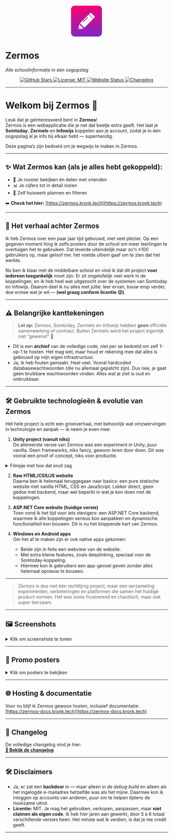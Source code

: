 <!-- Project header -->
<p align="center">
  <img src="https://github.com/MattterSteege/Zermos-Archive/raw/refs/heads/Zermos-Native-Android/app/src/main/res/mipmap-xxxhdpi/ic_launcher.png" alt="Zermos icon" width="96" height="96" />
  <br/>
  <h1>Zermos</h1>
  <i>Alle schoolinformatie in één oogopslag</i>
</p>

<!-- Badges -->
<p align="center">
  <a href="https://github.com/MattterSteege/Zermos-Archive">
    <img src="https://img.shields.io/github/stars/MattterSteege/Zermos-Archive?style=for-the-badge" alt="GitHub Stars" />
  </a>
  <a href="https://github.com/MattterSteege/Zermos-Archive/blob/main/LICENSE">
    <img src="https://img.shields.io/github/license/MattterSteege/Zermos-Archive?style=for-the-badge" alt="License: MIT" />
  </a>
  <a href="https://zermos.kronk.tech">
    <img src="https://img.shields.io/website?url=https%3A%2F%2Fzermos.kronk.tech&style=for-the-badge" alt="Website Status" />
  </a>
  <a href="https://github.com/MattterSteege/Zermos-Archive/blob/Docs/WhatsNew.md">
    <img src="https://img.shields.io/badge/Changelog-View-blue?style=for-the-badge" alt="Changelog" />
  </a>
</p>

---

# Welkom bij Zermos 🎉

Leuk dat je geïnteresseerd bent in **Zermos**!  
Zermos is een webapplicatie die je net dat beetje extra geeft. Het laat je **Somtoday**, **Zermelo** en **Infowijs** koppelen aan je account, zodat je in één oogopslag al je info bij elkaar hebt — superhandig.  

Deze pagina’s zijn bedoeld om je wegwijs te maken in Zermos.

---

## ✨ Wat Zermos kan (als je alles hebt gekoppeld):

- 📅 Je rooster bekijken én delen met vrienden  
- 📊 Je cijfers tot in detail inzien  
- 📝 Zelf huiswerk plannen en filteren  

➡️ **Check het hier:** [https://zermos.kronk.tech](https://zermos.kronk.tech)

---

## 📖 Het verhaal achter Zermos

Ik heb Zermos over een paar jaar tijd gebouwd, met veel plezier. Op een gegeven moment hing ik zelfs posters door de school om meer leerlingen te overtuigen het te gebruiken. Dat leverde uiteindelijk maar zo’n ±100 gebruikers op, maar geloof me: het voelde ultiem gaaf om te zien dat het werkte.

Nu ben ik klaar met de middelbare school en vind ik dat dit project **voor iedereen toegankelijk** moet zijn. Er zit ongelofelijk veel werk in de koppelingen, en ik heb heel wat uitgezocht over de systemen van Somtoday en Infowijs. Daarom deel ik nu alles met jullie: leer ervan, bouw erop verder, doe ermee wat je wil — **(wel graag conform licentie 😉)**.

---

## ⚠️ Belangrijke kanttekeningen

> **Let op:** Zermos, Somtoday, Zermelo en Infowijs hebben **geen** officiële samenwerking of contract. Buiten Zermelo werd het project eigenlijk niet “gewenst” 😬.

- Dit is een **archief** van de volledige code, niet per se bedoeld om zelf 1-op-1 te hosten. Het mag wel, maar houd er rekening mee dat alles is gebouwd op mijn eigen infrastructuur.  
- Ja, ik heb fouten gemaakt. Heel veel. Vooral hardcoded databasewachtwoorden (die nu allemaal gepatcht zijn). Dus nee, je gaat geen bruikbare wachtwoorden vinden. Alles wat je ziet is oud en onbruikbaar.  

---

## 🛠️ Gebruikte technologieën & evolutie van Zermos

Het hele project is echt een groeiverhaal, met behoorlijk wat omzwervingen in technologie en aanpak — ik neem je even mee:

1. **Unity project (vanuit niks)**  
   De allereerste versie van Zermos was een experiment in Unity, puur vanilla. Geen frameworks, niks fancy, gewoon leren door doen. Dit was vooral een proof of concept, niks voor productie.

<details>
<summary>Filmpje met hoe dat eruit zag</summary>

https://github.com/user-attachments/assets/e9f8bda6-aa8e-48d2-94f5-2d00616127bd

</details>

2. **Raw HTML/CSS/JS website**  
   Daarna ben ik helemaal teruggegaan naar basics: een pure statische website met vanilla HTML, CSS en JavaScript. Lekker direct, geen gedoe met backend, maar wel beperkt in wat je kon doen met de koppelingen.

3. **ASP.NET Core website (huidige versie)**  
   Toen vond ik het tijd voor iets stevigers: een ASP.NET Core backend, waarmee ik alle koppelingen serieus kon aanpakken en dynamische functionaliteit kon bouwen. Dit is nu het kloppende hart van Zermos.

4. **Windows en Android apps**  
   Om het af te maken zijn er ook native apps gekomen:  
   - Beide zijn in feite een webview van de website.  
   - Met extra kleine features, zoals deeplinking, speciaal voor de Somtoday-koppeling.  
   - Hiermee kon ik gebruikers een app-gevoel geven zonder alles helemaal opnieuw te bouwen.

---

> Zermos is dus niet één rechtlijnig project, maar een verzameling experimenten, verbeteringen en platformen die samen het huidige product vormen. Het was soms frustrerend en chaotisch, maar ook super leerzaam.

---


## 🖼️ Screenshots

<details>
<summary>Klik om screenshots te tonen</summary>

![Screenshot 1](https://github.com/user-attachments/assets/6f042921-c219-4b68-86d4-87fb9312e287)  
![Screenshot 2](https://github.com/user-attachments/assets/79ea16e3-76e0-44f2-ae09-ac769987c358)  
![Screenshot 3](https://github.com/user-attachments/assets/086069fb-1a62-4717-9e1f-cae126befb9b)  
![Screenshot 4](https://github.com/user-attachments/assets/042220c7-9ba3-41d3-9e6f-f1e55f1b3a02)  
![Screenshot 5](https://github.com/user-attachments/assets/912c0fec-c5fd-4728-917d-446e191d3f24)  

> Niet alle screenshots zijn beschikbaar — ik heb geen toegang meer tot Somtoday, dus de cijferpagina’s ontbreken.
</details>

---

## 🎨 Promo posters

<details>
<summary>Klik om posters te bekijken</summary>

![Poster 1](https://github.com/user-attachments/assets/1bb18476-3cb8-45df-bb94-01783969f7b3)  
![Poster 2](https://github.com/user-attachments/assets/6bedbe35-76ba-42d4-9b45-dc103a31a0bd)

</details>

---

## 🌐 Hosting & documentatie

Voor nu blijf ik Zermos gewoon hosten, inclusief documentatie:  
[https://zermos-docs.kronk.tech](https://zermos-docs.kronk.tech)

---

## 📜 Changelog

De volledige changelog vind je hier:  
[**📄 Bekijk de changelog**](https://github.com/MattterSteege/Zermos-Archive/blob/Docs/WhatsNew.md)

---

## 🛠️ Disclaimers

- Ja, er zat een **backdoor** in — maar alleen in de *debug build* en alleen als het ingelogde e-mailadres hetzelfde was als het mijne. Daarmee kon ik inloggen op accounts van anderen, puur om te helpen tijdens de moeizame uitrol.  
- **Licentie:** MIT. Je mag het gebruiken, verkopen, aanpassen, maar **niet claimen als eigen code**. Ik heb hier jaren aan gewerkt, door 5 à 6 totaal verschillende versies heen. Het minste wat ik verdien, is dat je me credit geeft.

---
